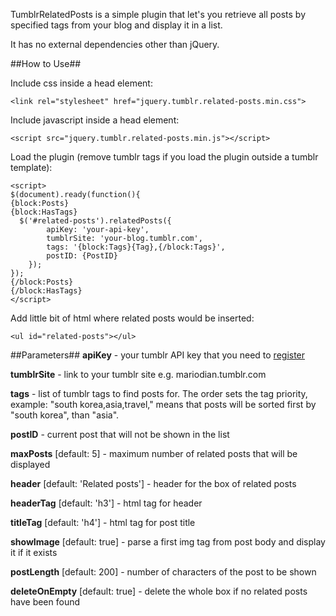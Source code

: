 TumblrRelatedPosts is a simple plugin that let's you retrieve all posts by specified tags from your blog and display it in a list. 

It has no external dependencies other than jQuery.

##How to Use##

Include css inside a head element:

    <link rel="stylesheet" href="jquery.tumblr.related-posts.min.css">

Include javascript inside a head element:

    <script src="jquery.tumblr.related-posts.min.js"></script>

Load the plugin (remove tumblr tags if you load the plugin outside a tumblr template):
    
    <script>
    $(document).ready(function(){
    {block:Posts}
    {block:HasTags}
      $('#related-posts').relatedPosts({
		    apiKey: 'your-api-key',
		    tumblrSite: 'your-blog.tumblr.com',
		   	tags: '{block:Tags}{Tag},{/block:Tags}',
		   	postID: {PostID}
	    });
    });
    {/block:Posts}
    {/block:HasTags}
    </script>
    
Add little bit of html where related posts would be inserted:

    <ul id="related-posts"></ul>
    
##Parameters##
**apiKey** - your tumblr API key that you need to [register](http://www.tumblr.com/oauth/apps)

**tumblrSite** - link to your tumblr site e.g. mariodian.tumblr.com

**tags** - list of tumblr tags to find posts for. The order sets the tag priority, example: "south korea,asia,travel," means that posts will be sorted first by "south korea", than "asia".

**postID** - current post that will not be shown in the list

**maxPosts** [default: 5] - maximum number of related posts that will be displayed

**header** [default: 'Related posts'] - header for the box of related posts

**headerTag** [default: 'h3'] - html tag for header

**titleTag** [default: 'h4'] - html tag for post title

**showImage** [default: true] - parse a first img tag from post body and display it if it exists

**postLength** [default: 200] - number of characters of the post to be shown

**deleteOnEmpty** [default: true] - delete the whole box if no related posts have been found
